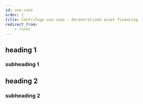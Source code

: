 ```yaml
---
id: use-case
order: 1
title: Centrifuge use case - Decentralized asset financing
redirect_from:
    - /use/
---
```


## heading 1

### subheading 1

## heading 2

### subheading 2
